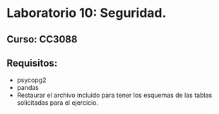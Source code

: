 # Laboratorio 10: Seguridad.
## Curso: CC3088

## Requisitos:
* psycopg2
* pandas
* Restaurar el archivo incluido para tener los esquemas de las tablas solicitadas para el ejercicio.
